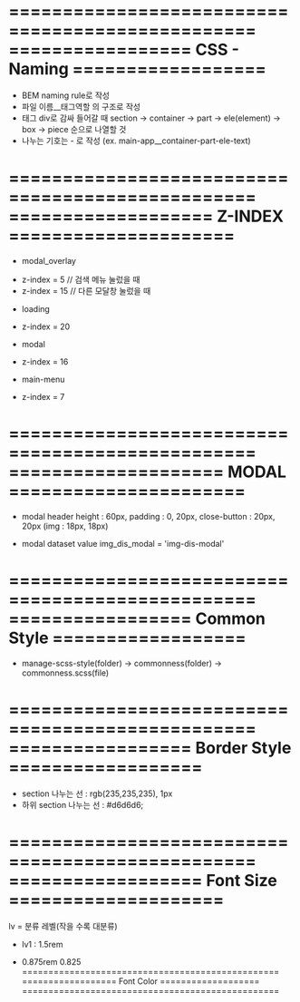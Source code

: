 =================================================
================= CSS - Naming ==================
=================================================
- BEM naming rule로 작성
- 파일 이름__태그역할 의 구조로 작성
- 태그 div로 감싸 들어갈 때 section -> container -> part -> ele(element) -> box -> piece 순으로 나열할 것
- 나누는 기호는 - 로 작성 (ex. main-app__container-part-ele-text)

=================================================
=================== Z-INDEX =====================
=================================================
- modal_overlay
* z-index = 5 // 검색 메뉴 눌렀을 때
* z-index = 15 // 다른 모달창 눌렀을 때

- loading
* z-index = 20

- modal
* z-index = 16

- main-menu
* z-index = 7

=================================================
==================== MODAL ======================
=================================================
- modal header
  height : 60px, padding : 0, 20px, close-button : 20px, 20px (img : 18px, 18px)

- modal dataset value
  img_dis_modal = 'img-dis-modal'

=================================================
================= Common Style ==================
=================================================
- manage-scss-style(folder) -> commonness(folder) -> commonness.scss(file)


=================================================
================= Border Style ==================
=================================================
- section 나누는 선 : rgb(235,235,235), 1px
- 하위 section 나누는 선 : #d6d6d6;

=================================================
================== Font Size ====================
=================================================

lv = 분류 레벨(작을 수록 대분류)
- lv1 : 1.5rem

- 0.875rem
0.825
=================================================
================== Font Color ===================
=================================================
